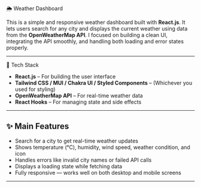 🌦️ Weather Dashboard

This is a simple and responsive weather dashboard built with **React.js**. It lets users search for any city and displays the current weather using data from the **OpenWeatherMap API**. I focused on building a clean UI, integrating the API smoothly, and handling both loading and error states properly.

---

🧰 Tech Stack

- **React.js** – For building the user interface
- **Tailwind CSS / MUI / Chakra UI / Styled Components** – (Whichever you used for styling)
- **OpenWeatherMap API** – For real-time weather data
- **React Hooks** – For managing state and side effects

---

## ✨ Main Features

- Search for a city to get real-time weather updates
- Shows temperature (°C), humidity, wind speed, weather condition, and icon
- Handles errors like invalid city names or failed API calls
- Displays a loading state while fetching data
- Fully responsive — works well on both desktop and mobile screens

---
